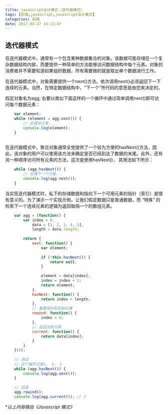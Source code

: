 ```yaml
---
title: javascript设计模式（迭代器模式）
tags: [前端,javascript,javascript设计模式]
categories: 前端
date: 2017-04-27 14:13:47
---
```


## 迭代器模式

在迭代器模式中，通常有一个包含某种数据集合的对象。该数据可能存储在一个复杂数据结构内部，而要提供一种简单的方法能够访问数据结构中每个元素。对象的消费者并不需要知道如果组织数据，所有需要做的就是取出单个数据进行工作。

在迭代器模式中，对象需要提供一个next()方法。依次调用next()必须返回下一下连续的元素。当然，在特定数据结构中，"下一个"所代码的意思是由您来决定的。

假定对象名为agg, 右要以类似下面这样的一个循环中通过简单调用next()即可访问每个数据元素：

``` js
	var element;
	while (element = agg.next()) {
		// 处理该元素...
		console.log(element);
	}
 
```

<!-- more -->

在迭代器模式中，聚合对象通常全党提供了一个较为方便的hasNext()方法，因此，该对象的用户可以使用该方法来确定是否已经到达了数据的末尾。此外，还有另一种顺序访问所有元素的方法，这次是使用hasNext()， 其用法如下所示：

``` js
	while (agg.hasNext()) {
		// 处理下一个元素...
		console.log(agg.next());
	}

```
当实现迭代器模式时，私下的存储数据和指向下一个可用元素的指针（索引）是很有意义的。为了演示一个实现示例，让我们假定数据只是普通数据，而 “特殊” 的检索下一个连续元素的逻辑为返回每隔一个的数组元素。

```js
	var agg = (function() {
	    var index = 0,
	        data = [1, 2, 3, 4, 5],
	        length = data.length;
	
	    return {
	        next: function() {
	            var element;
	
	            if (!this.hasNext()) {
	                return null;
	            }
	
	            element = data[index];
	            index = index + 2;
	            return element;
	        },
	        hasNext: function() {
	            return index < length;
	        },
	        // 重置指针到初始位置
	        rewind: function() {
	            index = 0;
	        },
	        // 返回当前元素
	        current: function() {
	            return data[index];
	        }
	    }
	}());
	
	// 测试
	// 这个循环记录1， 3， 5
	while (agg.hasNext()) {
	    console.log(agg.next());
	}
	
	// 回退
	agg.rewind();
	console.log(agg.current()); // 1
```

\*_以上内容摘自《Javascript 模式》_